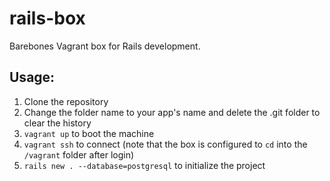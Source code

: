 # rails-box

Barebones Vagrant box for Rails development.

## Usage:

1. Clone the repository
2. Change the folder name to your app's name and delete the .git folder to clear the history
2. `vagrant up` to boot the machine
3. `vagrant ssh` to connect (note that the box is configured to `cd` into the `/vagrant` folder after login)
4. `rails new . --database=postgresql` to initialize the project
